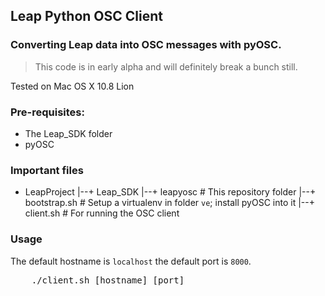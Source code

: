 ## Leap Python OSC Client

### Converting Leap data into OSC messages with pyOSC.

> This code is in early alpha and will definitely break a bunch still.

Tested on Mac OS X 10.8 Lion

### Pre-requisites:
- The Leap_SDK folder
- pyOSC

### Important files

+ LeapProject
|--+ Leap_SDK
|--+ leapyosc           # This repository folder
   |--+ bootstrap.sh    # Setup a virtualenv in folder `ve`; install pyOSC into it
   |--+ client.sh       # For running the OSC client


### Usage

The default hostname is `localhost` the default port is `8000`.
<pre>
	./client.sh [hostname] [port]
</pre>